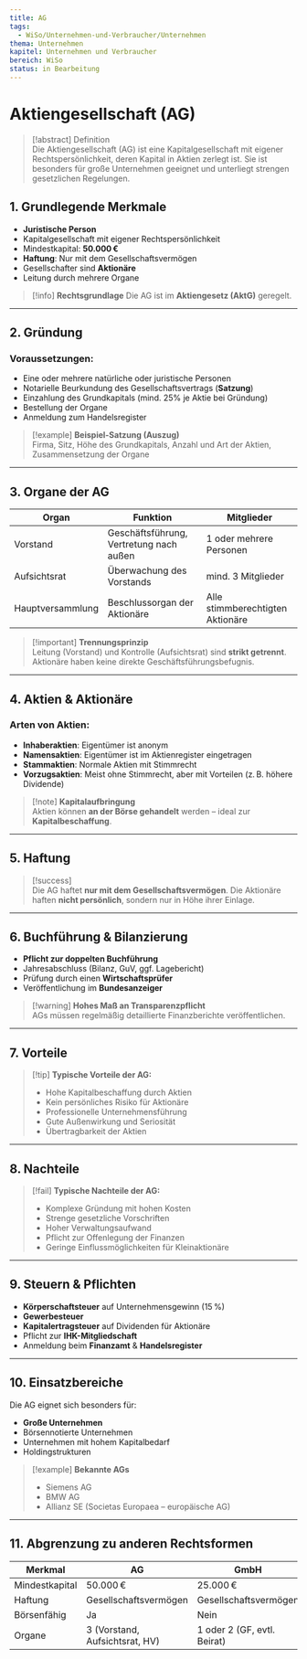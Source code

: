 ```yaml
---
title: AG
tags:
  - WiSo/Unternehmen-und-Verbraucher/Unternehmen
thema: Unternehmen
kapitel: Unternehmen und Verbraucher
bereich: WiSo
status: in Bearbeitung
---
```

# Aktiengesellschaft (AG)

> [!abstract] Definition  
> Die Aktiengesellschaft (AG) ist eine Kapitalgesellschaft mit eigener Rechtspersönlichkeit, deren Kapital in Aktien zerlegt ist. Sie ist besonders für große Unternehmen geeignet und unterliegt strengen gesetzlichen Regelungen.

## 1. Grundlegende Merkmale

- **Juristische Person**
- Kapitalgesellschaft mit eigener Rechtspersönlichkeit
- Mindestkapital: **50.000 €**
- **Haftung**: Nur mit dem Gesellschaftsvermögen
- Gesellschafter sind **Aktionäre**
- Leitung durch mehrere Organe

> [!info] **Rechtsgrundlage**  Die AG ist im **Aktiengesetz (AktG)** geregelt.

---

## 2. Gründung

### Voraussetzungen:

- Eine oder mehrere natürliche oder juristische Personen
- Notarielle Beurkundung des Gesellschaftsvertrags (**Satzung**)
- Einzahlung des Grundkapitals (mind. 25% je Aktie bei Gründung)
- Bestellung der Organe
- Anmeldung zum Handelsregister

> [!example] **Beispiel-Satzung (Auszug)**  
> Firma, Sitz, Höhe des Grundkapitals, Anzahl und Art der Aktien, Zusammensetzung der Organe

---

## 3. Organe der AG

| Organ                 | Funktion                                | Mitglieder                        |
|----------------------|------------------------------------------|------------------------------------|
| Vorstand             | Geschäftsführung, Vertretung nach außen | 1 oder mehrere Personen            |
| Aufsichtsrat         | Überwachung des Vorstands                | mind. 3 Mitglieder                 |
| Hauptversammlung     | Beschlussorgan der Aktionäre             | Alle stimmberechtigten Aktionäre   |

> [!important] **Trennungsprinzip**  
> Leitung (Vorstand) und Kontrolle (Aufsichtsrat) sind **strikt getrennt**. Aktionäre haben keine direkte Geschäftsführungsbefugnis.

---

## 4. Aktien & Aktionäre

### Arten von Aktien:

- **Inhaberaktien**: Eigentümer ist anonym
- **Namensaktien**: Eigentümer ist im Aktienregister eingetragen
- **Stammaktien**: Normale Aktien mit Stimmrecht
- **Vorzugsaktien**: Meist ohne Stimmrecht, aber mit Vorteilen (z. B. höhere Dividende)

> [!note] **Kapitalaufbringung**  
> Aktien können **an der Börse gehandelt** werden – ideal zur **Kapitalbeschaffung**.

---

## 5. Haftung

> [!success]  
> Die AG haftet **nur mit dem Gesellschaftsvermögen**. Die Aktionäre haften **nicht persönlich**, sondern nur in Höhe ihrer Einlage.

---

## 6. Buchführung & Bilanzierung

- **Pflicht zur doppelten Buchführung**
- Jahresabschluss (Bilanz, GuV, ggf. Lagebericht)
- Prüfung durch einen **Wirtschaftsprüfer**
- Veröffentlichung im **Bundesanzeiger**

> [!warning] **Hohes Maß an Transparenzpflicht**  
> AGs müssen regelmäßig detaillierte Finanzberichte veröffentlichen.

---

## 7. Vorteile

> [!tip] **Typische Vorteile der AG:**
> - Hohe Kapitalbeschaffung durch Aktien
> - Kein persönliches Risiko für Aktionäre
> - Professionelle Unternehmensführung
> - Gute Außenwirkung und Seriosität
> - Übertragbarkeit der Aktien

---

## 8. Nachteile

> [!fail] **Typische Nachteile der AG:**
> - Komplexe Gründung mit hohen Kosten  
> - Strenge gesetzliche Vorschriften  
> - Hoher Verwaltungsaufwand  
> - Pflicht zur Offenlegung der Finanzen  
> - Geringe Einflussmöglichkeiten für Kleinaktionäre

---

## 9. Steuern & Pflichten

- **Körperschaftsteuer** auf Unternehmensgewinn (15 %)
- **Gewerbesteuer**
- **Kapitalertragsteuer** auf Dividenden für Aktionäre
- Pflicht zur **IHK-Mitgliedschaft**
- Anmeldung beim **Finanzamt** & **Handelsregister**

---

## 10. Einsatzbereiche

Die AG eignet sich besonders für:

- **Große Unternehmen**
- Börsennotierte Unternehmen
- Unternehmen mit hohem Kapitalbedarf
- Holdingstrukturen

> [!example] **Bekannte AGs**
> - Siemens AG  
> - BMW AG  
> - Allianz SE (Societas Europaea – europäische AG)

---

## 11. Abgrenzung zu anderen Rechtsformen

| Merkmal              | AG                          | GmbH                        | Einzelunternehmen            |
|----------------------|-----------------------------|-----------------------------|------------------------------|
| Mindestkapital       | 50.000 €                    | 25.000 €                    | keines                       |
| Haftung              | Gesellschaftsvermögen       | Gesellschaftsvermögen       | persönlich                   |
| Börsenfähig          | Ja                          | Nein                        | Nein                         |
| Organe               | 3 (Vorstand, Aufsichtsrat, HV) | 1 oder 2 (GF, evtl. Beirat) | nicht relevant               |

